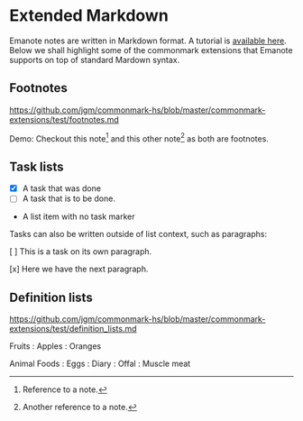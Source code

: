 # Extended Markdown

Emanote notes are written in Markdown format. A tutorial is [available here](https://commonmark.org/help/tutorial/). Below we shall highlight some of the commonmark extensions that Emanote supports on top of standard Mardown syntax.

## Footnotes

https://github.com/jgm/commonmark-hs/blob/master/commonmark-extensions/test/footnotes.md

Demo: Checkout this note[^1] and this other note[^2] as both are footnotes.

## Task lists

- [x] A task that was done
- [ ] A task that is to be done.
- A list item with no task marker

Tasks can also be written outside of list context, such as paragraphs:

[ ] This is a task on its own paragraph.

[x] Here we have the next paragraph.

## Definition lists

https://github.com/jgm/commonmark-hs/blob/master/commonmark-extensions/test/definition_lists.md

Fruits
: Apples
: Oranges

Animal Foods
: Eggs
: Diary
: Offal
: Muscle meat

[^1]: Reference to a note.
[^2]: Another reference to a note.
